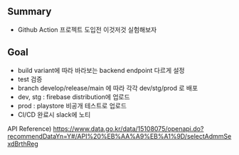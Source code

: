 ## Summary
- Github Action 프로젝트 도입전 이것저것 실험해보자

## Goal
- build variant에 따라 바라보는 backend endpoint 다르게 설정
- test 검증
- branch develop/release/main 에 따라 각각 dev/stg/prod 로 배포
- dev, stg : firebase distribution에 업로드
- prod : playstore 비공개 테스트로 업로드
- CI/CD 완료시 slack에 노티

API Reference) https://www.data.go.kr/data/15108075/openapi.do?recommendDataYn=Y#/API%20%EB%AA%A9%EB%A1%9D/selectAdmmSexdBrthReg
